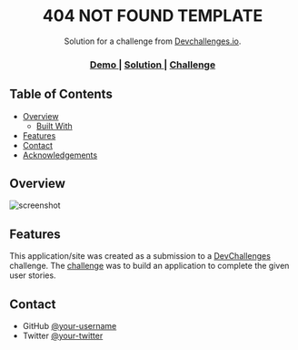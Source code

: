 <!-- Please update value in the {}  -->

<h1 align="center">404 NOT FOUND TEMPLATE</h1>

<div align="center">
   Solution for a challenge from  <a href="http://devchallenges.io" target="_blank">Devchallenges.io</a>.
</div>

<div align="center">
  <h3>
    <a href="https://xenodochial-bell-957114.netlify.app/">
      Demo
    </a>
    <span> | </span>
    <a href="https://xenodochial-bell-957114.netlify.app/">
      Solution
    </a>
    <span> | </span>
    <a href="https://xenodochial-bell-957114.netlify.app/">
      Challenge
    </a>
  </h3>
</div>

<!-- TABLE OF CONTENTS -->

## Table of Contents

- [Overview](#overview)
  - [Built With](#built-with)
- [Features](#features)
- [Contact](#contact)
- [Acknowledgements](#acknowledgements)

<!-- OVERVIEW -->

## Overview

![screenshot](https://user-images.githubusercontent.com/77905816/109310655-19735f00-7845-11eb-8850-ca4fa50023e9.png)

## Features

<!-- List the features of your application or follow the template. Don't share the figma file here :) -->

This application/site was created as a submission to a [DevChallenges](https://devchallenges.io/challenges) challenge. The [challenge](https://devchallenges.io/challenges/wBunSb7FPrIepJZAg0sY) was to build an application to complete the given user stories.

## Contact

- GitHub [@your-username](https://github.com/Kubskyy)
- Twitter [@your-twitter](https://twitter.com/Kuba71223698)
